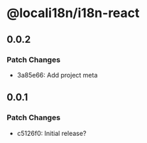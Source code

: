 # @locali18n/i18n-react

## 0.0.2

### Patch Changes

- 3a85e66: Add project meta

## 0.0.1

### Patch Changes

- c5126f0: Initial release?
